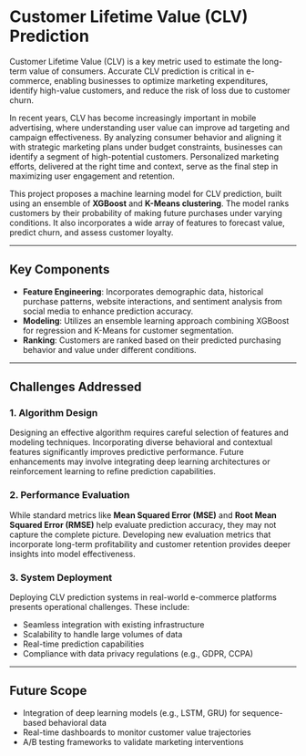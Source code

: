 # Customer Lifetime Value (CLV) Prediction

Customer Lifetime Value (CLV) is a key metric used to estimate the long-term value of consumers. Accurate CLV prediction is critical in e-commerce, enabling businesses to optimize marketing expenditures, identify high-value customers, and reduce the risk of loss due to customer churn.

In recent years, CLV has become increasingly important in mobile advertising, where understanding user value can improve ad targeting and campaign effectiveness. By analyzing consumer behavior and aligning it with strategic marketing plans under budget constraints, businesses can identify a segment of high-potential customers. Personalized marketing efforts, delivered at the right time and context, serve as the final step in maximizing user engagement and retention.

This project proposes a machine learning model for CLV prediction, built using an ensemble of **XGBoost** and **K-Means clustering**. The model ranks customers by their probability of making future purchases under varying conditions. It also incorporates a wide array of features to forecast value, predict churn, and assess customer loyalty.

---

## Key Components

- **Feature Engineering**: Incorporates demographic data, historical purchase patterns, website interactions, and sentiment analysis from social media to enhance prediction accuracy.
- **Modeling**: Utilizes an ensemble learning approach combining XGBoost for regression and K-Means for customer segmentation.
- **Ranking**: Customers are ranked based on their predicted purchasing behavior and value under different conditions.

---

## Challenges Addressed

### 1. Algorithm Design
Designing an effective algorithm requires careful selection of features and modeling techniques. Incorporating diverse behavioral and contextual features significantly improves predictive performance. Future enhancements may involve integrating deep learning architectures or reinforcement learning to refine prediction capabilities.

### 2. Performance Evaluation
While standard metrics like **Mean Squared Error (MSE)** and **Root Mean Squared Error (RMSE)** help evaluate prediction accuracy, they may not capture the complete picture. Developing new evaluation metrics that incorporate long-term profitability and customer retention provides deeper insights into model effectiveness.

### 3. System Deployment
Deploying CLV prediction systems in real-world e-commerce platforms presents operational challenges. These include:
- Seamless integration with existing infrastructure
- Scalability to handle large volumes of data
- Real-time prediction capabilities
- Compliance with data privacy regulations (e.g., GDPR, CCPA)

---

## Future Scope
- Integration of deep learning models (e.g., LSTM, GRU) for sequence-based behavioral data
- Real-time dashboards to monitor customer value trajectories
- A/B testing frameworks to validate marketing interventions
